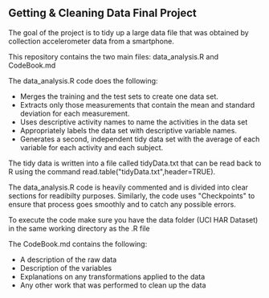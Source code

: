 ## Getting & Cleaning Data Final Project

The goal of the project is to tidy up a large data file that was obtained by collection accelerometer data from a smartphone.

This repository contains the two main files: data_analysis.R and CodeBook.md

The data_analysis.R code does the following: 
* Merges the training and the test sets to create one data set.
* Extracts only those measurements that contain the mean and standard deviation for each measurement. 
* Uses descriptive activity names to name the activities in the data set
* Appropriately labels the data set with descriptive variable names. 
* Generates a second, independent tidy data set with the average of each variable for each activity and each subject.

The tidy data is written into a file called tidyData.txt that can be read back to R using the command read.table("tidyData.txt",header=TRUE).

The data_analysis.R code is heavily commented and is divided into clear sections for readibilty purposes. Similarly, the code uses "Checkpoints" to ensure that process goes smoothly and to catch any possible errors. 

To execute the code make sure you have the data folder (UCI HAR Dataset) in the same working directory as the .R file

The CodeBook.md contains the following:
* A description of the raw data
* Description of the variables
* Explanations on any transformations applied to the data
* Any other work that was performed to clean up the data 
